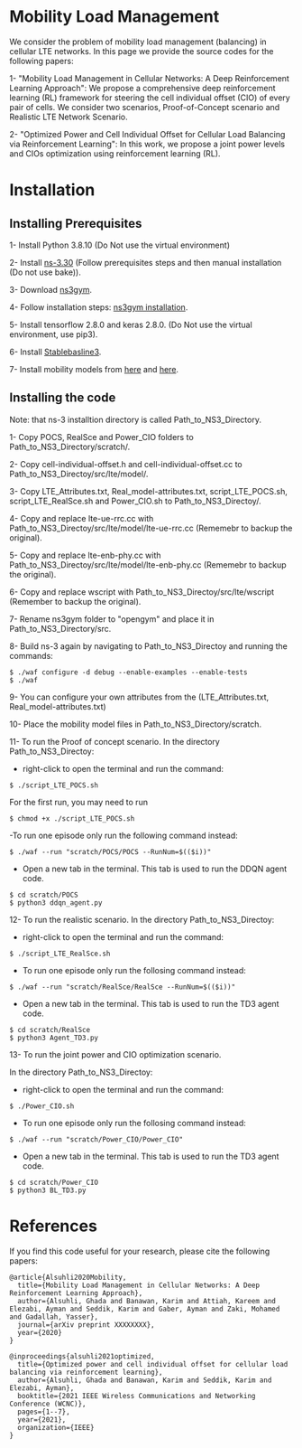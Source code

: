 # Mobility Load Management 
We consider the problem of mobility load management (balancing) in cellular LTE networks. In this page we provide the source codes for the following papers:

1- "Mobility Load Management in Cellular Networks: A Deep Reinforcement Learning Approach":
We propose a comprehensive deep reinforcement learning (RL) framework for steering the cell individual offset (CIO) of every pair of cells. We consider two scenarios, Proof-of-Concept scenario and Realistic LTE Network Scenario.

2- "Optimized Power and Cell Individual Offset for Cellular Load Balancing via Reinforcement Learning":
In this work, we propose a joint power levels and CIOs optimization using reinforcement learning (RL).


# Installation
## Installing Prerequisites

1- Install Python 3.8.10 (Do Not use the virtual environment)

2- Install [ns-3.30](https://www.nsnam.org/wiki/Installation) (Follow prerequisites steps and then manual installation (Do not use bake)).

3- Download [ns3gym](https://apps.nsnam.org/app/ns3-gym/).

4- Follow installation steps: [ns3gym installation](https://github.com/tkn-tub/ns3-gym).

5- Install tensorflow 2.8.0 and keras 2.8.0. (Do Not use the virtual environment, use pip3). 

6- Install [Stablebasline3](https://github.com/DLR-RM/stable-baselines3).

7- Install mobility models from [here](https://drive.google.com/file/d/1fyL4PGqiqbIlOouuoAEH4TrHVXOqhQWG/view?usp=sharing) and [here](https://drive.google.com/file/d/11UdEeDm5oidBuLs9Ud9w5zmWwloGh8Z3/view?usp=sharing).


## Installing the code

Note: that ns-3 installtion directory is called Path_to_NS3_Directory.

1- Copy POCS, RealSce and Power_CIO folders to Path_to_NS3_Directory/scratch/.

2- Copy cell-individual-offset.h and cell-individual-offset.cc to Path_to_NS3_Directoy/src/lte/model/.

3- Copy LTE_Attributes.txt, Real_model-attributes.txt, script_LTE_POCS.sh, script_LTE_RealSce.sh and Power_CIO.sh to Path_to_NS3_Directoy/.

4- Copy and replace lte-ue-rrc.cc with Path_to_NS3_Directoy/src/lte/model/lte-ue-rrc.cc (Rememebr to backup the original).

5- Copy and replace lte-enb-phy.cc with Path_to_NS3_Directoy/src/lte/model/lte-enb-phy.cc (Rememebr to backup the original).

6- Copy and replace wscript with Path_to_NS3_Directoy/src/lte/wscript (Remember to backup the original).

7- Rename ns3gym folder to "opengym" and place it in Path_to_NS3_Directory/src.

8- Build ns-3 again by navigating to Path_to_NS3_Directoy and running the commands:
```
$ ./waf configure -d debug --enable-examples --enable-tests
$ ./waf
```

  
9- You can configure your own attributes from the (LTE_Attributes.txt, Real_model-attributes.txt)

10- Place the mobility model files in Path_to_NS3_Directory/scratch.

11- To run the Proof of concept scenario. In the directory Path_to_NS3_Directoy:

- right-click to open the terminal and run the command:
     
```
$ ./script_LTE_POCS.sh
```
For the first run, you may need to run
```
$ chmod +x ./script_LTE_POCS.sh
```

-To run one episode only run the following command instead:

```
$ ./waf --run "scratch/POCS/POCS --RunNum=$(($i))"
```

- Open a new tab in the terminal. This tab is used to run the DDQN agent code. 
     
```
$ cd scratch/POCS
$ python3 ddqn_agent.py
```

12- To run the realistic scenario. In the directory Path_to_NS3_Directoy:

- right-click to open the terminal and run the command:
     
```
$ ./script_LTE_RealSce.sh
```

- To run one episode only run the follosing command instead:
     
```
$ ./waf --run "scratch/RealSce/RealSce --RunNum=$(($i))"
```

- Open a new tab in the terminal. This tab is used to run the TD3 agent code. 
     
```
$ cd scratch/RealSce
$ python3 Agent_TD3.py
```

13- To run the joint power and CIO optimization scenario.

In the directory Path_to_NS3_Directoy:

- right-click to open the terminal and run the command:
     
```
$ ./Power_CIO.sh
```

- To run one episode only run the follosing command instead:
     
```
$ ./waf --run "scratch/Power_CIO/Power_CIO"
```

- Open a new tab in the terminal. This tab is used to run the TD3 agent code. 
     
```
$ cd scratch/Power_CIO
$ python3 BL_TD3.py
```



# References
If you find this code useful for your research, please cite the following papers:
```
@article{Alsuhli2020Mobility,
  title={Mobility Load Management in Cellular Networks: A Deep Reinforcement Learning Approach},
  author={Alsuhli, Ghada and Banawan, Karim and Attiah, Kareem and Elezabi, Ayman and Seddik, Karim and Gaber, Ayman and Zaki, Mohamed and Gadallah, Yasser},
  journal={arXiv preprint XXXXXXXX},
  year={2020}
}

@inproceedings{alsuhli2021optimized,
  title={Optimized power and cell individual offset for cellular load balancing via reinforcement learning},
  author={Alsuhli, Ghada and Banawan, Karim and Seddik, Karim and Elezabi, Ayman},
  booktitle={2021 IEEE Wireless Communications and Networking Conference (WCNC)},
  pages={1--7},
  year={2021},
  organization={IEEE}
}
```
